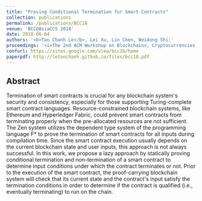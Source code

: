 ```yaml
---
title: "Proving Conditional Termination for Smart Contracts"
collection: publications
permalink: /publications/BCC18
venue: 'BCC@AsiaCCS 2018'
date: 2018-06-04
authors: '<b>Ton Chanh Le</b>, Lei Xu, Lin Chen, Weidong Shi:'
proceedings: '<i>The 2nd ACM Workshop on Blockchains, Cryptocurrencies and Contracts</i>'
confurl: https://sites.google.com/view/bcc18/home
paperpdf: http://letonchanh.github.io/files/bcc18.pdf
---
```


## Abstract
Termination of smart contracts is crucial for any blockchain system's security and consistency, especially for those supporting Turing-complete smart contract languages. Resource-constrained blockchain systems, like Ethereum and Hyperledger Fabric, could prevent smart contracts from terminating properly when the pre-allocated resources are not sufficient. The Zen system utilizes the dependent type system of the programming language F* to prove the termination of smart contracts for all inputs during compilation time. Since the smart contract execution usually depends on the current blockchain state and user inputs, this approach is not always successful. In this work, we propose a lazy approach by statically proving conditional termination and non-termination of a smart contract to determine input conditions under which the contract terminates or not. Prior to the execution of the smart contract, the proof-carrying blockchain system will check that its current state and the contract's input satisfy the termination conditions in order to determine if the contract is qualified (i.e., eventually terminating) to run on the chain.
